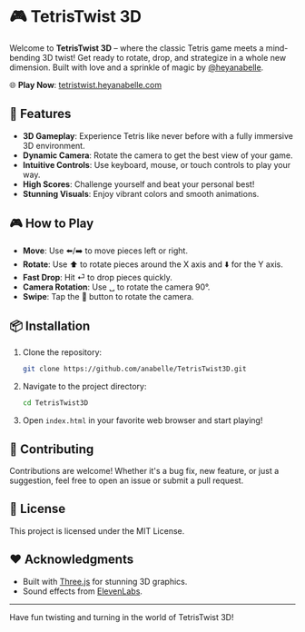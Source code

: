# 🎮 TetrisTwist 3D

Welcome to **TetrisTwist 3D** – where the classic Tetris game meets a mind-bending 3D twist! Get ready to rotate, drop, and strategize in a whole new dimension. Built with love and a sprinkle of magic by [@heyanabelle](https://heyanabelle.com).

🌐 **Play Now**: [tetristwist.heyanabelle.com](https://tetristwist.heyanabelle.com)

## 🚀 Features

- **3D Gameplay**: Experience Tetris like never before with a fully immersive 3D environment.
- **Dynamic Camera**: Rotate the camera to get the best view of your game.
- **Intuitive Controls**: Use keyboard, mouse, or touch controls to play your way.
- **High Scores**: Challenge yourself and beat your personal best!
- **Stunning Visuals**: Enjoy vibrant colors and smooth animations.

## 🎮 How to Play

- **Move**: Use ⬅️/➡️ to move pieces left or right.
- **Rotate**: Use ⬆️ to rotate pieces around the X axis and ⬇️ for the Y axis.
- **Fast Drop**: Hit ⏎ to drop pieces quickly.
- **Camera Rotation**: Use ␣ to rotate the camera 90°.
- **Swipe**: Tap the 🔄 button to rotate the camera.

## 📦 Installation

1. Clone the repository:
   ```bash
   git clone https://github.com/anabelle/TetrisTwist3D.git
   ```
2. Navigate to the project directory:
   ```bash
   cd TetrisTwist3D
   ```
3. Open `index.html` in your favorite web browser and start playing!

## 🤝 Contributing

Contributions are welcome! Whether it's a bug fix, new feature, or just a suggestion, feel free to open an issue or submit a pull request.

## 📜 License

This project is licensed under the MIT License.

## ❤️ Acknowledgments

- Built with [Three.js](https://threejs.org/) for stunning 3D graphics.
- Sound effects from [ElevenLabs](https://elevenlabs.io).

---

Have fun twisting and turning in the world of TetrisTwist 3D!
